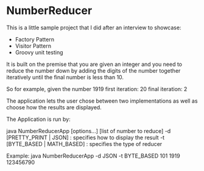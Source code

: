 # NumberReducer

This is a little sample project that I did after an interview to showcase:
  * Factory Pattern
  * Visitor Pattern
  * Groovy unit testing

It is built on the premise that you are given an integer and you need to reduce the number down by adding the digits
of the number together iteratively until the final number is less than 10.

So for example, given the number 1919
first iteration: 20
final iteration: 2

The application lets the user chose between two implementations as well as choose how the results are displayed.

The Application is run by:

java NumberReducerApp [options...] [list of number to reduce]
 -d [PRETTY_PRINT | JSON]     : specifies how to display the result
 -t [BYTE_BASED | MATH_BASED] : specifies the type of reducer

  Example: java NumberReducerApp  -d JSON -t BYTE_BASED 101 1919 123456790
